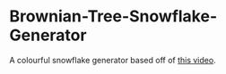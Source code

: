 # Brownian-Tree-Snowflake-Generator
A colourful snowflake generator based off of [this video](youtube.com/watch?v=XUA8UREROYE&amp;list=PLRqwX-V7Uu6ZiZxtDDRCi6uhfTH4FilpH&amp;index=183&amp;t=411s).
